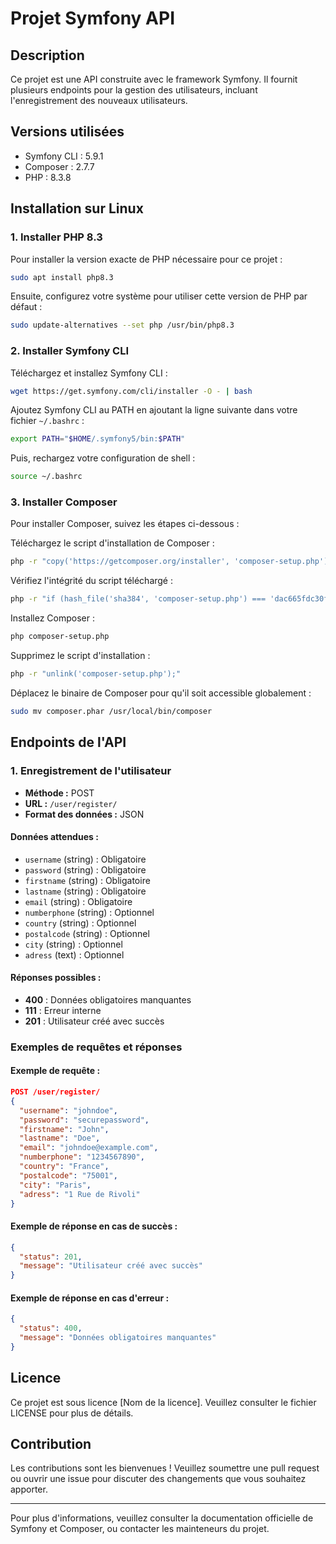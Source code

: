 # Projet Symfony API

## Description
Ce projet est une API construite avec le framework Symfony. Il fournit plusieurs endpoints pour la gestion des utilisateurs, incluant l'enregistrement des nouveaux utilisateurs.

## Versions utilisées
- Symfony CLI : 5.9.1
- Composer : 2.7.7
- PHP : 8.3.8

## Installation sur Linux

### 1. Installer PHP 8.3

Pour installer la version exacte de PHP nécessaire pour ce projet :

```sh
sudo apt install php8.3
```

Ensuite, configurez votre système pour utiliser cette version de PHP par défaut :

```sh
sudo update-alternatives --set php /usr/bin/php8.3
```

### 2. Installer Symfony CLI

Téléchargez et installez Symfony CLI :

```sh
wget https://get.symfony.com/cli/installer -O - | bash
```

Ajoutez Symfony CLI au PATH en ajoutant la ligne suivante dans votre fichier `~/.bashrc` :

```sh
export PATH="$HOME/.symfony5/bin:$PATH"
```

Puis, rechargez votre configuration de shell :

```sh
source ~/.bashrc
```

### 3. Installer Composer

Pour installer Composer, suivez les étapes ci-dessous :

Téléchargez le script d'installation de Composer :

```sh
php -r "copy('https://getcomposer.org/installer', 'composer-setup.php');"
```

Vérifiez l'intégrité du script téléchargé :

```sh
php -r "if (hash_file('sha384', 'composer-setup.php') === 'dac665fdc30fdd8ec78b38b9800061b4150413ff2e3b6f88543c636f7cd84f6db9189d43a81e5503cda447da73c7e5b6') { echo 'Installer verified'; } else { echo 'Installer corrupt'; unlink('composer-setup.php'); } echo PHP_EOL;"
```

Installez Composer :

```sh
php composer-setup.php
```

Supprimez le script d'installation :

```sh
php -r "unlink('composer-setup.php');"
```

Déplacez le binaire de Composer pour qu'il soit accessible globalement :

```sh
sudo mv composer.phar /usr/local/bin/composer
```

## Endpoints de l'API

### 1. Enregistrement de l'utilisateur

- **Méthode :** POST
- **URL :** `/user/register/`
- **Format des données :** JSON

#### Données attendues :
- `username` (string) : Obligatoire
- `password` (string) : Obligatoire
- `firstname` (string) : Obligatoire
- `lastname` (string) : Obligatoire
- `email` (string) : Obligatoire
- `numberphone` (string) : Optionnel
- `country` (string) : Optionnel
- `postalcode` (string) : Optionnel
- `city` (string) : Optionnel
- `adress` (text) : Optionnel

#### Réponses possibles :
- **400** : Données obligatoires manquantes
- **111** : Erreur interne
- **201** : Utilisateur créé avec succès

### Exemples de requêtes et réponses

#### Exemple de requête :

```json
POST /user/register/
{
  "username": "johndoe",
  "password": "securepassword",
  "firstname": "John",
  "lastname": "Doe",
  "email": "johndoe@example.com",
  "numberphone": "1234567890",
  "country": "France",
  "postalcode": "75001",
  "city": "Paris",
  "adress": "1 Rue de Rivoli"
}
```

#### Exemple de réponse en cas de succès :

```json
{
  "status": 201,
  "message": "Utilisateur créé avec succès"
}
```

#### Exemple de réponse en cas d'erreur :

```json
{
  "status": 400,
  "message": "Données obligatoires manquantes"
}
```

## Licence

Ce projet est sous licence [Nom de la licence]. Veuillez consulter le fichier LICENSE pour plus de détails.

## Contribution

Les contributions sont les bienvenues ! Veuillez soumettre une pull request ou ouvrir une issue pour discuter des changements que vous souhaitez apporter.

---

Pour plus d'informations, veuillez consulter la documentation officielle de Symfony et Composer, ou contacter les mainteneurs du projet.